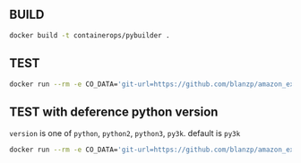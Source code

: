 ## BUILD

```bash
docker build -t containerops/pybuilder .
```

## TEST

```bash
docker run --rm -e CO_DATA='git-url=https://github.com/blanzp/amazon_examples.git entry-path=. task=run_unit_tests' containerops/pybuilder
```

## TEST with deference python version

`version` is one of `python`, `python2`, `python3`, `py3k`.
default is `py3k`

```bash
docker run --rm -e CO_DATA='git-url=https://github.com/blanzp/amazon_examples.git entry-path=. task=run_unit_tests version=python' containerops/pybuilder
```
